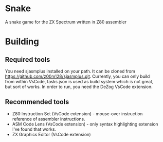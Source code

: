 # Snake
A snake game for the ZX Spectrum written in Z80 assembler

# Building

## Required tools

You need sjasmplus installed on your path. It can be cloned from
https://github.com/z00m128/sjasmplus.git. Currently, you can only
build from within VsCode, tasks.json is used as build system which
is not great, but sort of works. In order to run, you need the
DeZog VsCode extension.

## Recommended tools

- Z80 Instruction Set (VsCode extension) - mouse-over instruction reference of assembler instructions.
- ASM Code Lens (VsCode extension) - only syntax highlighting extension I've found that works.
- ZX Graphics Editor (VsCode extension)
